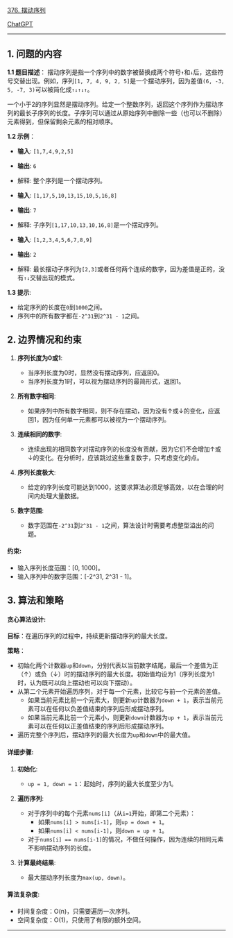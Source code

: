 [376. 摆动序列](https://leetcode.cn/problems/wiggle-subsequence)

[ChatGPT](https://chat.openai.com/share/a0cdb14b-2552-458c-ba00-840ab55a9390)

---

## 1. 问题的内容
**1.1 题目描述**：
摆动序列是指一个序列中的数字被替换成两个符号`↑`和`↓`后，这些符号交替出现。例如，序列`[1, 7, 4, 9, 2, 5]`是一个摆动序列，因为差值`(6, -3, 5, -7, 3)`可以被简化成`↑↓↑↓↑`。

一个小于2的序列显然是摆动序列。给定一个整数序列，返回这个序列作为摆动序列的最长子序列的长度。子序列可以通过从原始序列中删除一些（也可以不删除）元素得到，但保留剩余元素的相对顺序。

**1.2 示例**：
- **输入**: `[1,7,4,9,2,5]`
- **输出**: `6`
- 解释: 整个序列是一个摆动序列。

- **输入**: `[1,17,5,10,13,15,10,5,16,8]`
- **输出**: `7`
- 解释: 子序列`[1,17,10,13,10,16,8]`是一个摆动序列。

- **输入**: `[1,2,3,4,5,6,7,8,9]`
- **输出**: `2`
- 解释: 最长摆动子序列为`[2,3]`或者任何两个连续的数字，因为差值是正的，没有`↑↓`交替出现的模式。

**1.3 提示**:
- 给定序列的长度在`0`到`1000`之间。
- 序列中的所有数字都在`-2^31`到`2^31 - 1`之间。

## 2. 边界情况和约束
1. **序列长度为0或1**:
   - 当序列长度为0时，显然没有摆动序列，应返回0。
   - 当序列长度为1时，可以视为摆动序列的最简形式，返回1。

2. **所有数字相同**:
   - 如果序列中所有数字相同，则不存在摆动，因为没有↑或↓的变化，应返回1，因为任何单一元素都可以被视为一个摆动序列。

3. **连续相同的数字**:
   - 连续出现的相同数字对摆动序列的长度没有贡献，因为它们不会增加↑或↓的变化。在分析时，应该跳过这些重复数字，只考虑变化的点。

4. **序列长度极大**:
   - 给定的序列长度可能达到1000，这要求算法必须足够高效，以在合理的时间内处理大量数据。

5. **数字范围**:
   - 数字范围在`-2^31`到`2^31 - 1`之间，算法设计时需要考虑整型溢出的问题。

#### **约束**:

- 输入序列长度范围：\[0, 1000\]。
- 输入序列中的数字范围：\[-2^31, 2^31 - 1\]。

## 3. 算法和策略
#### **贪心算法设计**:

**目标**：在遍历序列的过程中，持续更新摆动序列的最大长度。

**策略**：
- 初始化两个计数器`up`和`down`，分别代表以当前数字结尾，最后一个差值为正（↑）或负（↓）时的摆动序列的最大长度。初始值均设为1（序列长度为1时，认为既可以向上摆动也可以向下摆动）。
- 从第二个元素开始遍历序列，对于每一个元素，比较它与前一个元素的差值。
  - 如果当前元素比前一个元素大，则更新`up`计数器为`down + 1`，表示当前元素可以在任何以负差值结束的序列后形成摆动序列。
  - 如果当前元素比前一个元素小，则更新`down`计数器为`up + 1`，表示当前元素可以在任何以正差值结束的序列后形成摆动序列。
- 遍历完整个序列后，摆动序列的最大长度为`up`和`down`中的最大值。

#### **详细步骤**:

1. **初始化**:
   - `up = 1, down = 1`：起始时，序列的最大长度至少为1。

2. **遍历序列**:
   - 对于序列中的每个元素`nums[i]`（从`i=1`开始，即第二个元素）：
     - 如果`nums[i] > nums[i-1]`，则`up = down + 1`。
     - 如果`nums[i] < nums[i-1]`，则`down = up + 1`。
   - 对于`nums[i] == nums[i-1]`的情况，不做任何操作，因为连续的相同元素不影响摆动序列的长度。

3. **计算最终结果**:
   - 最大摆动序列长度为`max(up, down)`。

#### **算法复杂度**:
- 时间复杂度：O(n)，只需要遍历一次序列。
- 空间复杂度：O(1)，只使用了有限的额外空间。

---